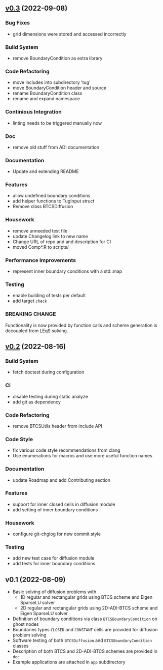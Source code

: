 <a name="v0.3"></a>
## [v0.3](https://git.gfz-potsdam.de/sec34/tug/compare/v0.2...v0.3) (2022-09-08)

### Bug Fixes

* grid dimensions were stored and accessed incorrectly

### Build System

* remove BoundaryCondition as extra library

### Code Refactoring

* move includes into subdirectory 'tug'
* move BoundaryCondition header and source
* rename BoundaryCondition class
* rename and expand namespace

### Continious Integration

* linting needs to be triggered manually now

### Doc

* remove old stuff from ADI documentation

### Documentation

* Update and extending README

### Features

* allow undefined boundary conditions
* add helper functions to TugInput struct
* Remove class BTCSDiffusion

### Housework

* remove unneeded test file
* update Changelog link to new name
* Change URL of repo and and description for CI
* moved Comp*.R to scripts/

### Performance Improvements

* represent inner boundary conditions with a std::map

### Testing

* enable building of tests per default
* add target `check`

### BREAKING CHANGE

Functionality is now provided by function calls and
scheme generation is decoupled from LEqS solving.

<a name="v0.2"></a>
## [v0.2](https://git.gfz-potsdam.de/sec34/tug/compare/v0.1...v0.2) (2022-08-16)

### Build System

* fetch doctest during configuration

### Ci

* disable testing during static analyze
* add git as dependency

### Code Refactoring

* remove BTCSUtils header from include API

### Code Style

* fix various code style recommendations from clang
* Use enumerations for macros and use more useful function names

### Documentation

* update Roadmap and add Contributing section

### Features

* support for inner closed cells in diffusion module
* add setting of inner boundary conditions

### Housework

* configure git-chglog for new commit style

### Testing

* add new test case for diffusion module
* add tests for inner boundary conditions

<a name="v0.1"></a>
## v0.1 (2022-08-09)

* Basic solving of diffusion problems with
  - 1D regular and rectangular grids using BTCS scheme and Eigen SparseLU solver
  - 2D regular and rectangular grids using 2D-ADI-BTCS scheme and Eigen SparseLU solver
* Definition of boundary conditions via class `BTCSBoundaryCondition` on ghost nodes 
* Boundaries types `CLOSED` and `CONSTANT` cells are provided for diffusion problem solving
* Software testing of both `BTCSDiffusion` and `BTCSBoundaryCondition` classes
* Description of both BTCS and 2D-ADI-BTCS schemes are provided in `doc`
* Example applications are attached in `app` subdirectory
  

